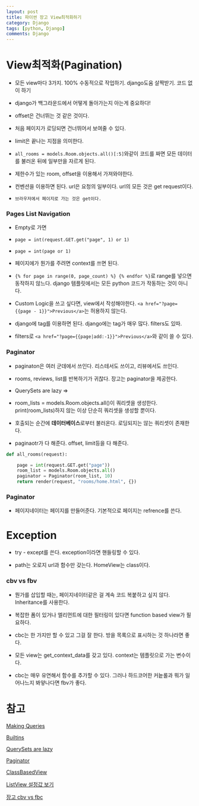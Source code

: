```yaml
---
layout: post
title: 파이썬 장고 View최적화하기
category: Django
tags: [python, Django]
comments: Django
---
```


# View최적화(Pagination)

- 모든 view마다 3가지. 100% 수동적으로 작업하기. django도움 살짝받기. 코드 없이 하기

- django가 백그라운드에서 어떻게 돌아가는지 아는게 중요하다!

- offset은 건너뛰는 것 같은 것이다.

- 처음 페이지가 로딩되면 건너뛰어서 보여줄 수 있다.

- limit은 끝나는 지점을 의미한다.

- `all_rooms = models.Room.objects.all()[:5]`와같이 코드를 짜면 모든 데이터를 불러온 뒤에 일부만을 자르게 된다.

- 제한수가 있는 room, offset을 이용해서 가져와야한다.

- 컨벤션을 이용하면 된다. url은 요청의 일부이다. url의 모든 것은 get request이다.

- `브라우저에서 페이지로 가는 것은 get이다.`

### Pages List Navigation

- Empty로 가면 

- `page = int(request.GET.get("page", 1) or 1)` 

- `page = int(page or 1)`

- 페이지에가 뭔가를 주려면 context를 쓰면 된다.

- `{% for page in range(0, page_count) %} {% endfor %}`로 range를 넣으면 동작하지 않느다. django 템플릿에서는 모든 python 코드가 작동하는 것이 아니다.

- Custom Logic을 쓰고 싶다면, view에서 작성해야한다. `<a href="?page={{page - 1}}">Previous</a>`는 허용하지 않는다.

- django에 tag를 이용하면 된다. django에는 tag가 매우 많다. filters도 있따.

- filters로 `<a href="?page={{page|add:-1}}">Previous</a>`와 같이 쓸 수 있다.

### Paginator

- paginaton은 여러 군데에서 쓰인다. 리스테서도 쓰이고, 리뷰에서도 쓰인다.

- rooms, reviews, list를 반복하기가 귀찮다. 장고는 paginator을 제공한다.

- QuerySets are lazy => 

- room_lists = models.Room.objects.all()이 쿼리셋을 생성한다. print(room_lists)하지 않는 이상 단순히 쿼리셋을 생성할 뿐이다.

- 호출되는 순간에 **데이터베이스**로부터 불러온다. 로딩되지는 않는 쿼리셋이 존재한다.

- paginaotr가 다 해준다. offset, limit등을 다 해준다.

```python
def all_rooms(request):

    page = int(request.GET.get("page"))
    room_list = models.Room.objects.all()
    paginator = Paginator(room_list, 10)
    return render(request, "rooms/home.html", {})

```

### Paginator

- 페이지네이터는 페이지를 만들어준다. 기본적으로 페이지는 refrence를 쓴다.


# Exception

- try - except를 쓴다. exception이라면 핸들링할 수 있다.

- path는 오로지 url과 함수만 갖는다.  HomeView는 class이다.


### cbv vs fbv

- 뭔가를 삽입할 때는, 페이지네이터같은 걸 계속 코드 복붙하고 싶지 않다. Inheritance를 사용한다.

- 복잡한 폼이 있거나 엘리먼트에 대한 필터링이 있다면 function based view가 필요하다.

- cbc는 한 가지만 할 수 있고 그걸 잘 한다. 방을 목록으로 표시하는 것 하나라면 좋다.

- 모든 view는 get_context_data를 갖고 있다. context는 템플릿으로 가는 변수이다.

- cbc는 매우 유연해서 함수를 추가할 수 있다. 그러나 하드코어한 커늩롤과 뭐가 일어나느지 봐얗나다면 fbv가 좋다.

# 참고

[Making Queries](https://docs.djangoproject.com/en/2.2/topics/db/queries/)

[Builtins](https://docs.djangoproject.com/en/2.2/ref/templates/builtins/)

[QuerySets are lazy](https://docs.djangoproject.com/en/2.2/topics/db/queries/#querysets-are-lazy)

[Paginator](https://docs.djangoproject.com/en/2.2/topics/pagination/)

[ClassBasedView](https://docs.djangoproject.com/en/2.2/ref/class-based-views/)

[ListView 설정값 보기](http://ccbv.co.uk/)

[장고 cbv vs fbc](https://www.google.com/search?q=django+cbv+vs+fbv&rlz=1C1SQJL_koKR836KR836&oq=django+cbv&aqs=chrome.1.69i57j0l5j69i60l2.4520j0j7&sourceid=chrome&ie=UTF-8)
